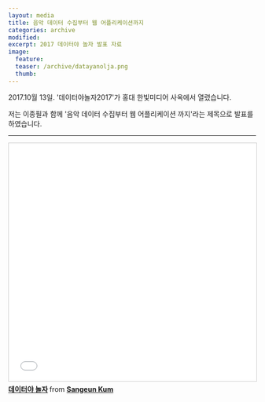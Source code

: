 ```yaml
---
layout: media
title: 음악 데이터 수집부터 웹 어플리케이션까지
categories: archive
modified:
excerpt: 2017 데이터야 놀자 발표 자료 
image:
  feature:
  teaser: /archive/datayanolja.png
  thumb:
---
```

<p> 2017.10월 13일. '데이터야놀자2017'가 홍대 한빛미디어 사옥에서 열렸습니다. </p> 
<p> 저는 이종필과 함께 '음악 데이터 수집부터 웹 어플리케이션 까지'라는 제목으로 발표를 하였습니다. </p>
<hr>

<iframe src="//www.slideshare.net/slideshow/embed_code/key/ah4BWWpz0yZPIg" width="595" height="485" frameborder="0" marginwidth="0" marginheight="0" scrolling="no" style="border:1px solid #CCC; border-width:1px; margin-bottom:5px; max-width: 100%;" allowfullscreen> </iframe> <div style="margin-bottom:5px"> <strong> <a href="//www.slideshare.net/SangeunKum/ss-81366911" title="데이터야 놀자" target="_blank">데이터야 놀자</a> </strong> from <strong><a href="https://www.slideshare.net/SangeunKum" target="_blank">Sangeun Kum</a></strong> </div>
<div style="margin-bottom: 5px;">
<strong> 
  
  

